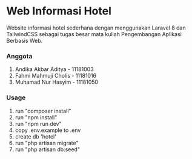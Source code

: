 # Web Informasi Hotel
Website informasi hotel sederhana dengan menggunakan Laravel 8 dan TailwindCSS sebagai tugas besar mata kuliah Pengembangan Aplikasi Berbasis Web.

### Anggota
1. Andika Akbar Aditya - 11181003
2. Fahmi Mahmuji Cholis - 11181016
3. Muhamad Nur Hasyim - 11181050

### Usage
1. run "composer install"
2. run "npm install"
3. run "npm run dev"
4. copy .env.example to .env
5. create db 'hotel'
6. run "php artisan migrate"
7. run "php artisan db:seed"
